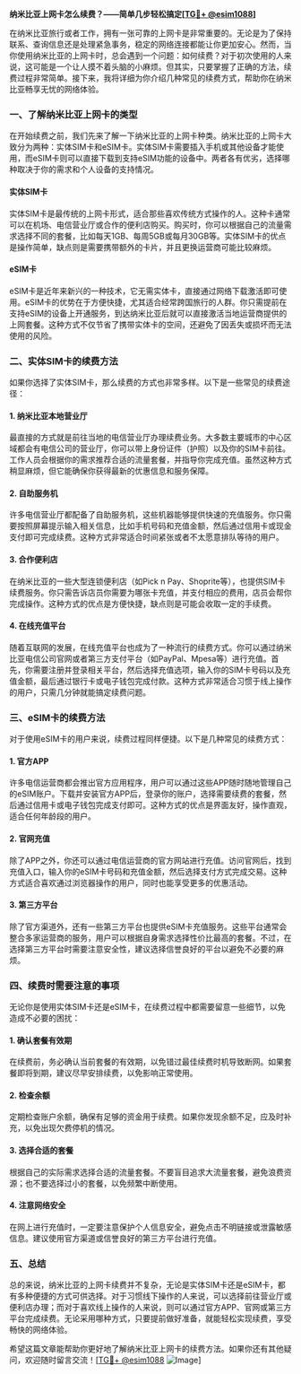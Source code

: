 **纳米比亚上网卡怎么续费？——简单几步轻松搞定[[TG💪+ @esim1088](https://t.me/s/esim1088)]**

在纳米比亚旅行或者工作，拥有一张可靠的上网卡是非常重要的。无论是为了保持联系、查询信息还是处理紧急事务，稳定的网络连接都能让你更加安心。然而，当你使用纳米比亚的上网卡时，总会遇到一个问题：如何续费？对于初次使用的人来说，这可能是一个让人摸不着头脑的小麻烦。但其实，只要掌握了正确的方法，续费过程非常简单。接下来，我将详细为你介绍几种常见的续费方式，帮助你在纳米比亚畅享无忧的网络体验。

### 一、了解纳米比亚上网卡的类型

在开始续费之前，我们先来了解一下纳米比亚的上网卡种类。纳米比亚的上网卡大致分为两种：实体SIM卡和eSIM卡。实体SIM卡需要插入手机或其他设备才能使用，而eSIM卡则可以直接下载到支持eSIM功能的设备中。两者各有优劣，选择哪种取决于你的需求和个人设备的支持情况。

#### 实体SIM卡
实体SIM卡是最传统的上网卡形式，适合那些喜欢传统方式操作的人。这种卡通常可以在机场、电信营业厅或合作的便利店购买。购买时，你可以根据自己的流量需求选择不同的套餐，比如每天1GB、每周5GB或每月30GB等。实体SIM卡的优点是操作简单，缺点则是需要携带额外的卡片，并且更换运营商可能比较麻烦。

#### eSIM卡
eSIM卡是近年来新兴的一种技术，它无需实体卡，直接通过网络下载激活即可使用。eSIM卡的优势在于方便快捷，尤其适合经常跨国旅行的人群。你只需提前在支持eSIM的设备上开通服务，到达纳米比亚后就可以直接激活当地运营商提供的上网套餐。这种方式不仅节省了携带实体卡的空间，还避免了因丢失或损坏而无法使用的风险。

### 二、实体SIM卡的续费方法

如果你选择了实体SIM卡，那么续费的方式也非常多样。以下是一些常见的续费途径：

#### 1. 纳米比亚本地营业厅
最直接的方式就是前往当地的电信营业厅办理续费业务。大多数主要城市的中心区域都会有电信公司的营业厅，你可以带上身份证件（护照）以及你的SIM卡前往。工作人员会根据你的需求推荐合适的流量套餐，并指导你完成充值。虽然这种方式稍显麻烦，但它能确保你获得最新的优惠信息和服务保障。

#### 2. 自助服务机
许多电信营业厅都配备了自助服务机，这些机器能够提供快速的充值服务。你只需要按照屏幕提示输入相关信息，比如手机号码和充值金额，然后通过信用卡或现金支付即可完成续费。这种方式非常适合时间紧张或者不太愿意排队等待的用户。

#### 3. 合作便利店
在纳米比亚的一些大型连锁便利店（如Pick n Pay、Shoprite等），也提供SIM卡续费服务。你只需告诉店员你需要为哪张卡充值，并支付相应的费用，店员会帮你完成操作。这种方式的优点是方便快捷，缺点则是可能会收取一定的手续费。

#### 4. 在线充值平台
随着互联网的发展，在线充值平台也成为了一种流行的续费方式。你可以通过纳米比亚电信公司官网或者第三方支付平台（如PayPal、Mpesa等）进行充值。首先，你需要注册并登录相关平台，然后选择充值选项，输入你的SIM卡号码以及充值金额，最后通过银行卡或电子钱包完成付款。这种方式非常适合习惯于线上操作的用户，只需几分钟就能搞定续费问题。

### 三、eSIM卡的续费方法

对于使用eSIM卡的用户来说，续费过程同样便捷。以下是几种常见的续费方式：

#### 1. 官方APP
许多电信运营商都会推出官方应用程序，用户可以通过这些APP随时随地管理自己的eSIM账户。下载并安装官方APP后，登录你的账户，选择需要续费的套餐，然后通过信用卡或电子钱包完成支付即可。这种方式的优点是界面友好，操作直观，适合任何年龄段的用户。

#### 2. 官网充值
除了APP之外，你还可以通过电信运营商的官方网站进行充值。访问官网后，找到充值入口，输入你的eSIM卡号码和充值金额，然后选择支付方式完成交易。这种方式适合喜欢通过浏览器操作的用户，同时也能享受更多的优惠活动。

#### 3. 第三方平台
除了官方渠道外，还有一些第三方平台也提供eSIM卡充值服务。这些平台通常会整合多家运营商的服务，用户可以根据自身需求选择性价比最高的套餐。不过，在选择第三方平台时需要注意安全性，建议选择信誉良好的平台以避免不必要的麻烦。

### 四、续费时需要注意的事项

无论你是使用实体SIM卡还是eSIM卡，在续费过程中都需要留意一些细节，以免造成不必要的困扰：

#### 1. 确认套餐有效期
在续费前，务必确认当前套餐的有效期，以免错过最佳续费时机导致断网。如果套餐即将到期，建议尽早安排续费，以免影响正常使用。

#### 2. 检查余额
定期检查账户余额，确保有足够的资金用于续费。如果你发现余额不足，应及时补充，以免出现欠费停机的情况。

#### 3. 选择合适的套餐
根据自己的实际需求选择合适的流量套餐。不要盲目追求大流量套餐，避免浪费资源；也不要选择过小的套餐，以免频繁中断使用。

#### 4. 注意网络安全
在网上进行充值时，一定要注意保护个人信息安全，避免点击不明链接或泄露敏感信息。建议使用官方渠道或信誉良好的第三方平台进行充值。

### 五、总结

总的来说，纳米比亚的上网卡续费并不复杂，无论是实体SIM卡还是eSIM卡，都有多种便捷的方式可供选择。对于习惯线下操作的人来说，可以选择前往营业厅或便利店办理；而对于喜欢线上操作的人来说，则可以通过官方APP、官网或第三方平台完成续费。无论采用哪种方式，只要提前做好准备，就能轻松实现续费，享受畅快的网络体验。

希望这篇文章能帮助你更好地了解纳米比亚上网卡的续费方法。如果你还有其他疑问，欢迎随时留言交流！[[TG💪+ @esim1088](https://t.me/s/esim1088) ![Image](https://i.postimg.cc/4NQfJmqS/Snipaste-2025-05-13-00-14-12.png)]